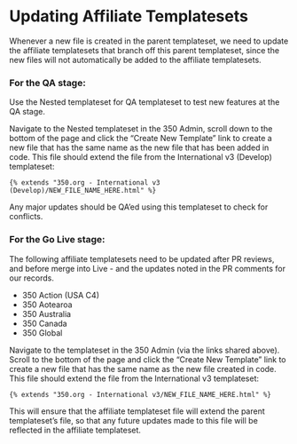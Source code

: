 # Updating Affiliate Templatesets

Whenever a new file is created in the parent templateset, we need to update the affiliate templatesets that branch off this parent templateset, since the new files will not automatically be added to the affiliate templatesets. 

### For the QA stage:

Use the Nested templateset for QA templateset to test new features at the QA stage.

Navigate to the Nested templateset in the 350 Admin, scroll down to the bottom of the page and click the “Create New Template” link to create a new file that has the same name as the new file that has been added in code. This file should extend the file from the International v3 (Develop) templateset: 

    {% extends "350.org - International v3 (Develop)/NEW_FILE_NAME_HERE.html" %}

Any major updates should be QA’ed using this templateset to check for conflicts.

### For the Go Live stage:

The following affiliate templatesets need to be updated after PR reviews, and before merge into Live - and the updates noted in the PR comments for our records. 
* 350 Action (USA C4)
* 350 Aotearoa
* 350 Australia
* 350 Canada
* 350 Global

Navigate to the templateset in the 350 Admin (via the links shared above). Scroll to the bottom of the page and click the “Create New Template” link to create a new file that has the same name as the new file created in code. This file should extend the file from the International v3 templateset:

    {% extends "350.org - International v3/NEW_FILE_NAME_HERE.html" %}

This will ensure that the affiliate templateset file will extend the parent templateset’s file, so that any future updates made to this file will be reflected in the affiliate templateset.
